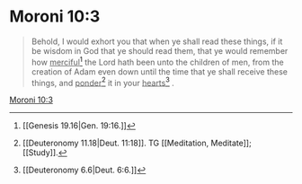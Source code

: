 # Moroni 10:3

> Behold, I would exhort you that when ye shall read these things, if it be wisdom in God that ye should read them, that ye would remember how <u>merciful</u>[^a] the Lord hath been unto the children of men, from the creation of Adam even down until the time that ye shall receive these things, and <u>ponder</u>[^b] it in your <u>hearts</u>[^c] .

[Moroni 10:3](https://www.churchofjesuschrist.org/study/scriptures/bofm/moro/10?lang=eng&id=p3#p3)


[^a]: [[Genesis 19.16|Gen. 19:16.]]
[^b]: [[Deuteronomy 11.18|Deut. 11:18]]. TG [[Meditation, Meditate]]; [[Study]].
[^c]: [[Deuteronomy 6.6|Deut. 6:6.]]

